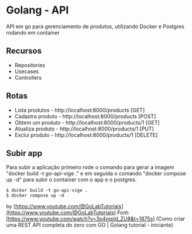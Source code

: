 # Golang - API

API em go para gerenciamento de produtos, utilizando Docker e Postgres rodando em container

## Recursos

- Repositories 
- Usecases
- Controllers
  
## Rotas

- Lista produtos - http://localhost:8000/products [GET]
- Cadastra produto - http://localhost:8000/products [POST]
- Obtem um produto - http://localhost:8000/products/1 [GET]
- Atualiza produto - http://localhost:8000/products/1 [PUT]
- Exclui produto - http://localhost:8000/products/1 [DELETE]

## Subir app

Para subir a aplicação primeiro rode o comando para gerar a imagem "docker build -t go-api-vige ." e em seguida o comando "docker compose up -d" para subir o container com o app e o postgres.

```
$ docker build -t go-api-vige .
$ docker compose up -d
```

by [https://www.youtube.com/@GoLabTutoriais](https://www.youtube.com/@GoLabTutoriais)
Font: [https://www.youtube.com/watch?v=3p4mpId_ZU8&t=1875s] (Como criar uma REST API completa do zero com GO | Golang tutorial - iniciante)